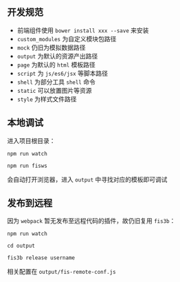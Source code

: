 ## 开发规范

- 前端组件使用 `bower install xxx --save` 来安装
- `custom_modules` 为自定义模块包路径
- `mock` 仍旧为模拟数据路径
- `output` 为默认的资源产出路径
- `page` 为默认的 `html` 模板路径
- `script` 为 `js/es6/jsx` 等脚本路径
- `shell` 为部分工具 `shell` 命令
- `static` 可以放置图片等资源
- `style` 为样式文件路径

## 本地调试

进入项目根目录：

`npm run watch`

`npm run fisws`

会自动打开浏览器，进入 `output` 中寻找对应的模板即可调试

## 发布到远程

因为 `webpack` 暂无发布至远程代码的插件，故仍旧复用 `fis3b`：

`npm run watch`

`cd output`

`fis3b release username`

相关配置在 `output/fis-remote-conf.js`